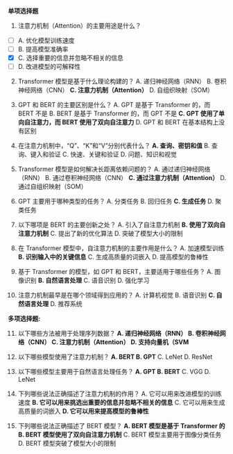 

**单项选择题**
1. 注意力机制（Attention）的主要用途是什么？
  - [ ] A. 优化模型训练速度
  - [ ] B. 提高模型准确率
  - [x] C. 选择重要的信息并忽略不相关的信息
  - [ ] D. 改进模型的可解释性

2. Transformer 模型是基于什么理论构建的？
    A. 递归神经网络（RNN）
    B. 卷积神经网络（CNN）
  **C. 注意力机制（Attention）**
    D. 自组织映射（SOM）

3. GPT 和 BERT 的主要区别是什么？
    A. GPT 是基于 Transformer 的，而 BERT 不是
    B. BERT 是基于 Transformer 的，而 GPT 不是
  **C. GPT 使用了单向自注意力，而 BERT 使用了双向自注意力**
    D. GPT 和 BERT 在基本结构上没有区别

4. 在注意力机制中，“Q”、“K”和“V”分别代表什么？
  **A. 查询、密钥和值**
  B. 查询、键入和验证
  C. 快速、关键和验证
  D. 问题、知识和视觉

5. Transformer 模型是如何解决长距离依赖问题的？
    A. 通过递归神经网络（RNN）
    B. 通过卷积神经网络（CNN）
  **C. 通过注意力机制（Attention）**
    D. 通过自组织映射（SOM）

6. GPT 主要用于哪种类型的任务？
    A. 分类任务
    B. 回归任务
  **C. 生成任务**
    D. 聚类任务

7. 以下哪项是 BERT 的主要创新之处？
    A. 引入了自注意力机制
    **B. 使用了双向自注意力机制**
    C. 提出了新的优化算法
    D. 突破了模型大小的限制

8. 在 Transformer 模型中，自注意力机制的主要作用是什么？
    A. 加速模型训练
    **B. 识别输入中的关键信息**
    C. 生成高质量的词嵌入
    D. 提高模型的鲁棒性

9. 基于 Transformer 的模型，如 GPT 和 BERT，主要适用于哪些任务？
    A. 图像识别
    **B. 自然语言处理**
    C. 语音识别
    D. 强化学习

10. 注意力机制最早是在哪个领域得到应用的？
    A. 计算机视觉
    B. 语音识别
    **C. 自然语言处理**
    D. 推荐系统

**多项选择题:**

11. 以下哪些方法被用于处理序列数据？
    **A. 递归神经网络（RNN）
    B. 卷积神经网络（CNN）
    C. 注意力机制（Attention）
    D. 支持向量机（SVM**

12. 以下哪些模型使用了注意力机制？
    **A. BERT
    B. GPT**
    C. LeNet
    D. ResNet

13. 以下哪些模型主要用于自然语言处理任务？
    **A. GPT
    B. BERT**
    C. VGG
    D. LeNet

14. 下列哪些说法正确描述了注意力机制的作用？
    A. 它可以用来改进模型的训练速度
    **B. 它可以用来挑选出重要的信息并忽略不相关的信息**
    C. 它可以用来生成高质量的词嵌入
    **D. 它可以用来提高模型的鲁棒性**

15. 下列哪些说法正确描述了 BERT 模型？
    **A. BERT 模型是基于 Transformer 的
    B. BERT 模型使用了双向自注意力机制**
    C. BERT 模型主要用于图像分类任务
    D. BERT 模型突破了模型大小的限制
